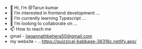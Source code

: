 - 👋 Hi, I’m @Tarun kumar
- 👀 I’m interested in frontend developmwnt ...
- 🌱 I’m currently learning  Typescript ...
- 💞️ I’m looking to collaborate on   ...
- 📫 How to reach me  
-  gmail - jjagannathbehera50@gmail.com
-  my website - ...https://quizzical-babbage-36318c.netlify.app/

<!---
tarun846/tarun846 is a ✨ special ✨ repository because its `README.md` (this file) appears on your GitHub profile.
You can click the Preview link to take a look at your changes.
--->
